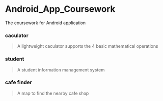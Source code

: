 # Android_App_Coursework
The coursework for Android application

### caculator
> A lightweight caculator supports the 4 basic mathematical operations

### student
> A student information management system

### cafe finder
> A map to find the nearby cafe shop
